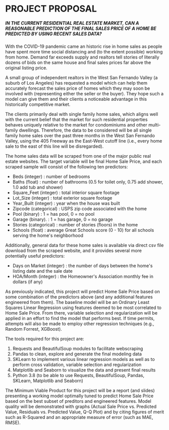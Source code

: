 # PROJECT PROPOSAL

##### IN THE CURRENT RESIDENTIAL REAL ESTATE MARKET, CAN A REASONABLE PREDICTION OF THE FINAL SALES PRICE OF A HOME BE PREDICTED BY USING RECENT SALES DATA?

With the COVID-19 pandemic came an historic rise in home sales as people have spent more time social distancing and (to the extent possible) working from home. Demand far exceeds supply and realtors tell stories of literally dozens of bids on the same house and final sales prices far above the original listing price.

A small group of independent realtors in the West San Fernando Valley (a suburb of Los Angeles) has requested a model which can help them accurately forecast the sales price of homes which they may soon be involved with (representing either the seller or the buyer). They hope such a model can give them and their clients a noticeable advantage in this historically competitive market.

The clients primarily deal with single family home sales, which aligns well with the current belief that the market for such residential properties behaves uniquely relative to the market for condominiums and other multi-family dwellings. Therefore, the data to be considered will be all single family home sales over the past three months in the West San Fernando Valley, using the 405 Freeway as the East-West cutoff line (i.e., every home sale to the east of this line will be disregarded).

The home sales data will be scraped from one of the major public real estate websites. The target variable will be final Home Sale Price, and each scraped sample will consist of the following ten predictors: 

- Beds (integer) 			: number of bedrooms
- Baths (float)                : number of bathrooms (0.5 for toilet only, 0.75 add shower, 1.0 add tub and shower)
- Square_Feet (integer) : total interior square footage
- Lot_Size (integer)       : total exterior square footage
- Year_Built (integer)     : year when the house was built
- Zipcode (categorical) : USPS zip code associated with the home
- Pool (binary)               : 1 = has pool, 0 = no pool
- Garage (binary).         : 1 = has garage, 0 = no garage
- Stories (categorical)   : number of stories (floors) in the home
- Schools (float)            : average Great Schools score (0 - 10) for all schools serving the home's neighborhood

Additionally, general data for these home sales is available via direct csv file download from the scraped website, and it provides several more potentially useful predictors:

- Days on Market (integer) : the number of days between the home's listing date and the sale date
- HOA/Month (integer)       : the Homeowner's Association monthly fee in dollars (if any)

As previously indicated, this project will predict Home Sale Price based on some combination of the predictors above (and any additional features engineered from them). The baseline model will be an Ordinary Least Squares Linear Regression using features deemed to be most correlated to Home Sale Price. From there, variable selection and regularization will be applied in an effort to find the model that performs best. If time permits, attempts will also be made to employ other regression techniques (e.g., Random Forrest, XGBoost).

The tools required for this project are: 

1. Requests and BeautifulSoup modules to facilitate webscraping
3. Pandas to clean, explore and generate the final modeling data
3. SKLearn to implement various linear regression models as well as to perform cross validation, variable selection and regularization
4. Matplotlib and Seaborn to visualize the data and present final results
5. Python 3.8 (to be able to use Requests, BeautifulSoup, Pandas, SKLearn, Matplotlib and Seaborn)

The Minimum Viable Product for this project will be a report (and slides) presenting a working model optimally tuned to predict Home Sale Price based on the best subset of preditors and engineered features. Model quality will be demonstrated with graphs (Actual Sale Price vs. Predicted Value, Residuals vs. Predicted Value, Q-Q Plot) and by citing figures of merit such as R-Squared and an appropriate measure of error (such as MAE, RMSE).

